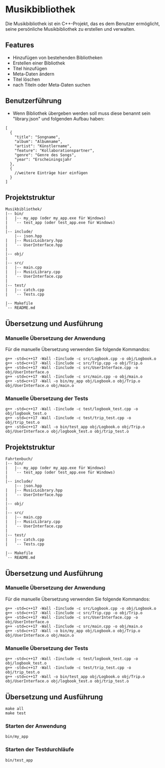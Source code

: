# Musikbibliothek

Die Musikbibliothek ist ein C++-Projekt, das es dem Benutzer ermöglicht, seine persönliche Musikbibliothek zu erstellen und verwalten.

## Features
- Hinzufügen von bestehenden Bibliotheken
- Erstellen einer Bibliothek
- Titel hinzufügen
- Meta-Daten ändern
- Titel löschen
- nach Titeln oder Meta-Daten suchen

## Benutzerführung

- Wenn Bibliothek übergeben werden soll muss diese benannt sein "library.json" und folgenden Aufbau haben:
```text
[
  {
    "title": "Songname",
    "album": "Albumname",
    "artist": "Künstlername",
    "feature": "Kollaborationspartner",
    "genre": "Genre des Songs",
    "year": "Erscheiningsjahr
  },
  {
    //weitere Einträge hier einfügen
  }
]
```

## Projektstruktur

```text
Musikbibliothek/
|-- bin/
|   |-- my_app (oder my_app.exe für Windows)
|   `-- test_app (oder test_app.exe für Windows)
|
|-- include/
    |-- json.hpp
|   |-- MusicLoibrary.hpp
|   `-- UserInterface.hpp
|
|-- obj/
|
|-- src/
|   |-- main.cpp
|   |-- MusicLibrary.cpp
|   `-- UserInterface.cpp
|
|-- test/
|   |-- catch.cpp
|   `-- Tests.cpp

|-- Makefile
`-- README.md
```

## Übersetzung und Ausführung

### Manuelle Übersetzung der Anwendung

Für die manuelle Übersetzung verwenden Sie folgende Kommandos:

```text
g++ -std=c++17 -Wall -Iinclude -c src/Logbook.cpp -o obj/Logbook.o
g++ -std=c++17 -Wall -Iinclude -c src/Trip.cpp -o obj/Trip.o
g++ -std=c++17 -Wall -Iinclude -c src/UserInterface.cpp -o obj/UserInterface.o
g++ -std=c++17 -Wall -Iinclude -c src/main.cpp -o obj/main.o
g++ -std=c++17 -Wall -o bin/my_app obj/Logbook.o obj/Trip.o obj/UserInterface.o obj/main.o
```

### Manuelle Übersetzung der Tests

```text
g++ -std=c++17 -Wall -Iinclude -c test/logbook_test.cpp -o obj/logbook_test.o
g++ -std=c++17 -Wall -Iinclude -c test/trip_test.cpp -o obj/trip_test.o
g++ -std=c++17 -Wall -o bin/test_app obj/Logbook.o obj/Trip.o obj/UserInterface.o obj/logbook_test.o obj/trip_test.o 
```

## Projektstruktur

```text
Fahrtenbuch/
|-- bin/
|   |-- my_app (oder my_app.exe für Windows)
|   `-- test_app (oder test_app.exe für Windows)
|
|-- include/
    |-- json.hpp
|   |-- MusicLoibrary.hpp
|   `-- UserInterface.hpp
|
|-- obj/
|
|-- src/
|   |-- main.cpp
|   |-- MusicLibrary.cpp
|   `-- UserInterface.cpp
|
|-- test/
|   |-- catch.cpp
|   `-- Tests.cpp

|-- Makefile
`-- README.md
```

## Übersetzung und Ausführung

### Manuelle Übersetzung der Anwendung

Für die manuelle Übersetzung verwenden Sie folgende Kommandos:

```text
g++ -std=c++17 -Wall -Iinclude -c src/Logbook.cpp -o obj/Logbook.o
g++ -std=c++17 -Wall -Iinclude -c src/Trip.cpp -o obj/Trip.o
g++ -std=c++17 -Wall -Iinclude -c src/UserInterface.cpp -o obj/UserInterface.o
g++ -std=c++17 -Wall -Iinclude -c src/main.cpp -o obj/main.o
g++ -std=c++17 -Wall -o bin/my_app obj/Logbook.o obj/Trip.o obj/UserInterface.o obj/main.o
```

### Manuelle Übersetzung der Tests

```text
g++ -std=c++17 -Wall -Iinclude -c test/logbook_test.cpp -o obj/logbook_test.o
g++ -std=c++17 -Wall -Iinclude -c test/trip_test.cpp -o obj/trip_test.o
g++ -std=c++17 -Wall -o bin/test_app obj/Logbook.o obj/Trip.o obj/UserInterface.o obj/logbook_test.o obj/trip_test.o 
```

## Übersetzung und Ausführung
    make all
    make test
### Starten der Anwendung
    bin/my_app

### Starten der Testdurchläufe
    bin/test_app
